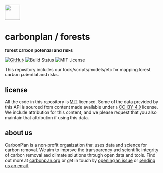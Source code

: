 <img
  src='https://carbonplan-assets.s3.amazonaws.com/monogram/dark-small.png'
  height='48'
/>

# carbonplan / forests

**forest carbon potential and risks**

[![GitHub][github-badge]][github]
![Build Status][]
![MIT License][]

[github]: https://github.com/carbonplan/forests
[github-badge]: https://flat.badgen.net/badge/-/github?icon=github&label
[build status]: https://flat.badgen.net/github/checks/carbonplan/forests
[mit license]: https://flat.badgen.net/badge/license/MIT/blue

This repository includes our tools/scripts/models/etc for mapping forest carbon potential and risks.

## license

All the code in this repository is [MIT](https://choosealicense.com/licenses/mit/) licensed. Some of the data provided by this API is sourced from content made available under a [CC-BY-4.0](https://choosealicense.com/licenses/cc-by-4.0/) license. We include attribution for this content, and we please request that you also maintain that attribution if using this data.

## about us

CarbonPlan is a non-profit organization that uses data and science for carbon removal. We aim to improve the transparency and scientific integrity of carbon removal and climate solutions through open data and tools. Find out more at [carbonplan.org](https://carbonplan.org/) or get in touch by [opening an issue](https://github.com/carbonplan/forests/issues/new) or [sending us an email](mailto:hello@carbonplan.org).
